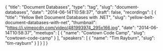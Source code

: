 {
  "title": "Document Databases",
  "type": "tag",
  "slug": "document-databases",
  "date": "2014-06-14T10:58:37",
  "draft": false,
  "recordings": [
    {
      "title": "Yellow Belt Document Databases with .NET",
      "slug": "yellow-belt-document-databases-with-net",
      "thumbnail": "https://i.vimeocdn.com/video/481993974_295x166.jpg",
      "date": "2014-06-14T10:58:37",
      "meetups": [
        {
          "name": "Cowtown Code Camp",
          "slug": "cowtown-code-camp"
        }
      ],
      "speakers": [
        {
          "name": "Tim Rayburn",
          "slug": "tim-rayburn"
        }
      ]
    }
  ]
}